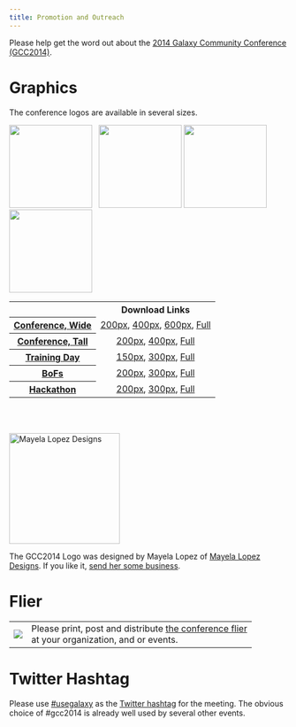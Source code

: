 ```yaml
---
title: Promotion and Outreach
---
```

<slot name="events/gcc2014/header" />

<slot name="events/gcc2014/linkbox" />



Please help get the word out about the [2014 Galaxy Community Conference (GCC2014)](/src/events/gcc2014/index.md). 

# Graphics

The conference logos are available in several sizes.

<div class='left center'><img src="/src/images/logos/GCC2014LogoTall200.png" alt="" height="150" /> &nbsp; <img src="/src/images/logos/GCC2014TDLogo300.png" alt="" height="150" />
<img src="/src/images/logos/GCC2014BoFLogo200.png" alt="" height="150" />
<img src="/src/images/logos/GCC2014HackLogo200.png" alt="" height="150" />
</div>

<table>
  <tr>
    <td style=" border: none;"> </td>
    <th> Download Links </th>
  </tr>
  <tr>
    <th> <a href='/src/events/gcc2014/program/index.md'>Conference, Wide</a> </th>
    <td style=" text-align: center;"> <a href='/src/images/logos/GCC2014LogoWide200.png'>200px</a>, <a href='/src/images/logos/GCC2014LogoWide400.png'>400px</a>, <a href='/src/images/logos/GCC2014LogoWide600.png'>600px</a>, <a href='/src/images/logos/GCC2014LogoWideBig.png'>Full</a> </td>
  </tr>
  <tr>
    <th> <a href='/src/events/gcc2014/program/index.md'>Conference, Tall</a> </th>
    <td style=" text-align: center;"> <a href='/src/images/logos/GCC2014LogoTall200.png'>200px</a>, <a href='/src/images/logos/GCC2014LogoTall400.png'>400px</a>, <a href='/src/images/logos/GCC2014LogoWideBig.png'>Full</a> </td>
  </tr>
  <tr>
    <th> <a href='/src/events/gcc2014/training-day/index.md'>Training Day</a> </th>
    <td style=" text-align: center;"> <a href='/src/images/logos/GCC2014TDLogo150.png'>150px</a>, <a href='/src/images/logos/GCC2014TDLogo300.png'>300px</a>, <a href='/src/images/logos/GCC2014TDLogoBig.png'>Full</a> </td>
  </tr>
  <tr>
    <th> <a href='/src/events/gcc2014/bofs/index.md'>BoFs</a> </th>
    <td style=" text-align: center;"> <a href='/src/images/logos/GCC2014BoFLogo200.png'>200px</a>, <a href='/src/images/logos/GCC2014BoFLogo300.png'>300px</a>, <a href='/src/images/logos/GCC2014BoFLogoBig.png'>Full</a> </td>
  </tr>
  <tr>
    <th> <a href='/src/events/gcc2014/hackathon/index.md'>Hackathon</a> </th>
    <td style=" text-align: center;"> <a href='/src/images/logos/GCC2014HackLogo200.png'>200px</a>, <a href='/src/images/logos/GCC2014HackLogo300.png'>300px</a>, <a href='/src/images/logos/GCC2014HackLogoBig.png'>Full</a> </td>
  </tr>
</table>


<br /><br />
<div class='right'><a href='http://www.mayelalopez.com/'><img src="/src/events/gcc2014/promotion/MayelaLopezDesignsLogo.png" alt="Mayela Lopez Designs" width="200" /></a></div>

The GCC2014 Logo was designed by Mayela Lopez of [Mayela Lopez Designs](http://www.mayelalopez.com/).  If you like it, [send her some business](http://www.mayelalopez.com/#!contact).

# Flier

<table>
  <tr>
    <td style=" border: none;"> <a href='https://depot.galaxyproject.org/hub/attachments/events/gcc2014/promotion/GCC2014Flier.pdf'><img src="/src/events/gcc2014/promotion/GCC2014FlierThumb.png" /></a> </td>
    <td style=" border: none;"> Please print, post and distribute <a href='https://depot.galaxyproject.org/hub/attachments/events/gcc2014/promotion/GCC2014Flier.pdf'>the conference flier</a><br />at your organization, and or events.  </td>
  </tr>
</table>


# Twitter Hashtag

Please use [#usegalaxy](http://twitter.com/#!/search/%23usegalaxy) as the [Twitter hashtag](/src/galaxy-on-twitter/index.md) for the meeting. The obvious choice of #gcc2014 is already well used by several other events.
